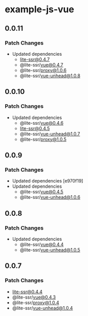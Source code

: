 # example-js-vue

## 0.0.11

### Patch Changes

- Updated dependencies
  - lite-ssr@0.4.7
  - @lite-ssr/vue@0.4.7
  - @lite-ssr/proxy@1.0.6
  - @lite-ssr/vue-unhead@1.0.8

## 0.0.10

### Patch Changes

- Updated dependencies
  - @lite-ssr/vue@0.4.6
  - lite-ssr@0.4.5
  - @lite-ssr/vue-unhead@1.0.7
  - @lite-ssr/proxy@1.0.5

## 0.0.9

### Patch Changes

- Updated dependencies [e970f19]
- Updated dependencies
  - @lite-ssr/vue@0.4.5
  - @lite-ssr/vue-unhead@1.0.6

## 0.0.8

### Patch Changes

- Updated dependencies
  - @lite-ssr/vue@0.4.4
  - @lite-ssr/vue-unhead@1.0.5

## 0.0.7

### Patch Changes

- lite-ssr@0.4.4
- @lite-ssr/vue@0.4.3
- @lite-ssr/proxy@1.0.4
- @lite-ssr/vue-unhead@1.0.4
